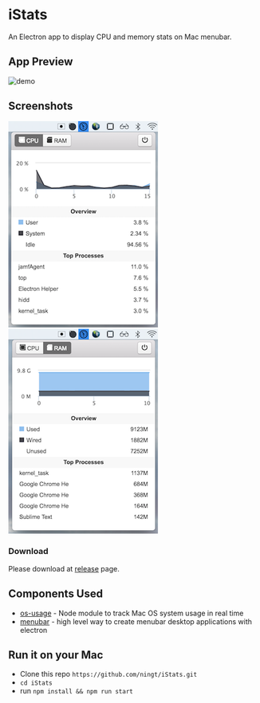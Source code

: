 # iStats
An Electron app to display CPU and memory stats on Mac menubar.

## App Preview
![demo](http://g.recordit.co/Sgeb9Uannw.gif)

## Screenshots
![screenshot1](./images/screenshot1.png)
![screenshot2](./images/screenshot2.png)

### Download
Please download at [release](https://github.com/ningt/iStats/releases) page.

## Components Used
- [os-usage](https://github.com/ningt/os-usage) - Node module to track Mac OS system usage in real time
- [menubar](https://github.com/maxogden/menubar) - high level way to create menubar desktop applications with electron

## Run it on your Mac
- Clone this repo `https://github.com/ningt/iStats.git`
- `cd iStats`
- run `npm install && npm run start`